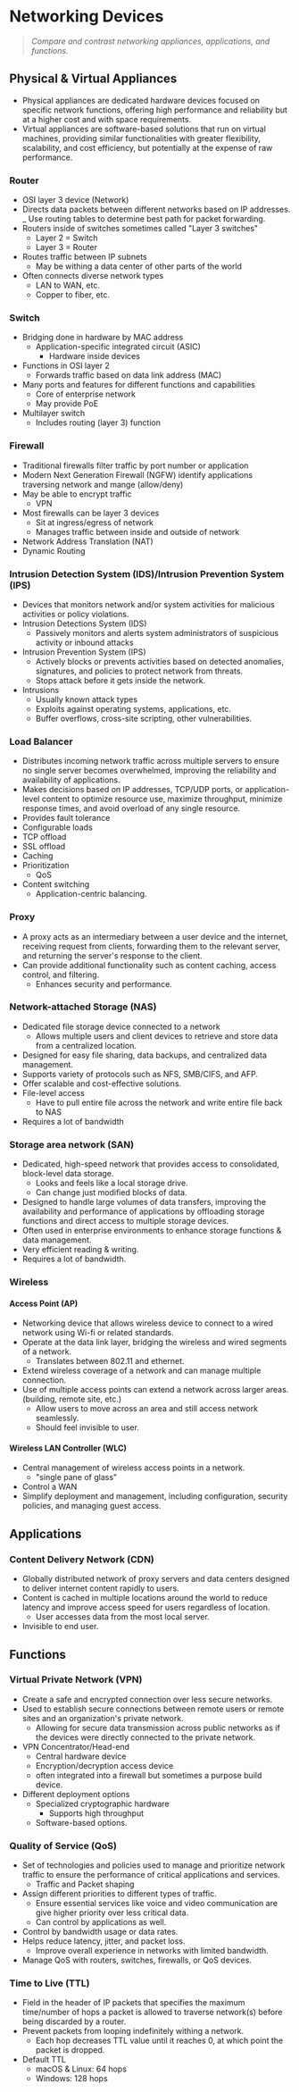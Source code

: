# **Networking Devices**
> _Compare and contrast networking appliances, applications, and functions._

## Physical & Virtual Appliances
- Physical appliances are dedicated hardware devices focused on specific network functions, offering high performance and reliability but at a higher cost and with space requirements.
- Virtual appliances are software-based solutions that run on virtual machines, providing similar functionalities with greater flexibility, scalability, and cost efficiency, but potentially at the expense of raw performance.
### Router
- OSI layer 3 device (Network)
- Directs data packets between different networks based on IP addresses.
_ Use routing tables to determine best path for packet forwarding.
- Routers inside of switches sometimes called "Layer 3 switches"
    - Layer 2 = Switch
    - Layer 3 = Router
- Routes traffic between IP subnets
    - May be withing a data center of other parts of the world
- Often connects diverse network types
    - LAN to WAN, etc.
    - Copper to fiber, etc.
### Switch
- Bridging done in hardware by MAC address
    - Application-specific integrated circuit (ASIC)
        - Hardware inside devices
- Functions in OSI layer 2
    - Forwards traffic based on data link address (MAC)
- Many ports and features for different functions and capabilities
    - Core of enterprise network
    - May provide PoE
- Multilayer switch 
    - Includes routing (layer 3) function
### Firewall
- Traditional firewalls filter traffic by port number or application
- Modern Next Generation Firewall (NGFW) identify applications traversing network and mange (allow/deny)
- May be able to encrypt traffic
    - VPN
- Most firewalls can be layer 3 devices
    - Sit at ingress/egress of network
    - Manages traffic between inside and outside of network
- Network Address Translation (NAT)
- Dynamic Routing 
### Intrusion Detection System (IDS)/Intrusion Prevention System (IPS)
- Devices that monitors network and/or system activities for malicious activities or policy violations.
- Intrusion Detections System (IDS)
    - Passively monitors and alerts system administrators of suspicious activity or inbound attacks
- Intrusion Prevention System (IPS)
    - Actively blocks or prevents activities based on detected anomalies, signatures, and policies to protect network from threats.
    - Stops attack before it gets inside the network.
- Intrusions
    - Usually known attack types
    - Exploits against operating systems, applications, etc.
    - Buffer overflows, cross-site scripting, other vulnerabilities.
### Load Balancer
- Distributes incoming network traffic across multiple servers to ensure no single server becomes overwhelmed, improving the reliability and availability of applications.
- Makes decisions based on IP addresses, TCP/UDP ports, or application-level content to optimize resource use, maximize throughput, minimize response times, and avoid overload of any single resource.
- Provides fault tolerance
- Configurable loads
- TCP offload
- SSL offload
- Caching
- Prioritization
    - QoS
- Content switching
    - Application-centric balancing.
### Proxy
- A proxy acts as an intermediary between a user device and the internet, receiving request from clients, forwarding them to the relevant server, and returning the server's response to the client.
- Can provide additional functionality such as content caching, access control, and filtering.
    - Enhances security and performance.
### Network-attached Storage (NAS)
- Dedicated file storage device connected to a network
    - Allows multiple users and client devices to retrieve and store data from a centralized location.
- Designed for easy file sharing, data backups, and centralized data management.
- Supports variety of protocols such as NFS, SMB/CIFS, and AFP.
- Offer scalable and cost-effective solutions.
- File-level access
    - Have to pull entire file across the network and write entire file back to NAS
- Requires a lot of bandwidth

### Storage area network (SAN)
- Dedicated, high-speed network that provides access to consolidated, block-level data storage.
    - Looks and feels like a local storage drive.
    - Can change just modified blocks of data.
- Designed to handle large volumes of data transfers, improving the availability and performance of applications by offloading storage functions and direct access to multiple storage devices.
- Often used in enterprise environments to enhance storage functions & data management.
- Very efficient reading & writing.
- Requires a lot of bandwidth.

### Wireless
#### Access Point (AP)
- Networking device that allows wireless device to connect to a wired network using Wi-fi or related standards.
- Operate at the data link layer, bridging the wireless and wired segments of a network.
    - Translates between 802.11 and ethernet.
- Extend wireless coverage of a network and can manage multiple connection.
- Use of multiple access points can extend a network across larger areas. (building, remote site, etc.)
    - Allow users to move across an area and still access network seamlessly.
    - Should feel invisible to user.
#### Wireless LAN Controller (WLC)
- Central management of  wireless access points in a network. 
    - "single pane of glass"
- Control a WAN
- Simplify deployment and management, including configuration, security policies, and managing guest access.

## Applications
### Content Delivery Network (CDN)
- Globally distributed network of proxy servers and data centers designed to deliver internet content rapidly to users.
- Content is cached in multiple locations around the world to reduce latency and improve access speed for users regardless of location.
    - User accesses data from the most local server.
- Invisible to end user.
## Functions
### Virtual Private Network (VPN)
-  Create a safe and encrypted connection over less secure networks.
- Used to establish secure connections between remote users or remote sites and an organization's private network.
    - Allowing for secure data transmission across public networks as if the devices were directly connected to the private network.
- VPN Concentrator/Head-end
    - Central hardware device
    - Encryption/decryption access device
    - often integrated into a firewall but sometimes a purpose build device.
- Different deployment options
    - Specialized cryptographic hardware
        - Supports high throughput
    - Software-based options.
### Quality of Service (QoS)
- Set of technologies and policies used to manage and prioritize network traffic to ensure the performance of critical applications and services.
    - Traffic and Packet shaping
- Assign different priorities to different types of traffic.
    - Ensure essential services like voice and video communication are give higher priority over less critical data.
    - Can control by applications as well.
- Control by bandwidth usage or data rates.
- Helps reduce latency, jitter, and packet  loss.
    - Improve overall experience in networks with limited bandwidth.
- Manage QoS with routers, switches, firewalls, or QoS devices.
### Time to Live (TTL)
- Field in the header of IP packets that specifies the maximum time/number of hops a packet is allowed to traverse network(s) before being discarded by a router.
- Prevent packets from looping indefinitely withing a network.
    - Each hop decreases TTL value until it reaches 0, at which point the packet is dropped.
- Default TTL 
    - macOS & Linux: 64 hops
    - Windows: 128 hops